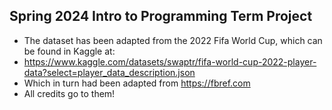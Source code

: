 ## Spring 2024 Intro to Programming Term Project

- The dataset has been adapted from the 2022 Fifa World Cup, which can be found in Kaggle at:
- https://www.kaggle.com/datasets/swaptr/fifa-world-cup-2022-player-data?select=player_data_description.json
- Which in turn had been adapted from https://fbref.com
- All credits go to them!